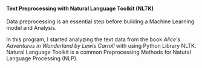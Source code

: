 #### Text Preprocessing with Natural Language Toolkit (NLTK)

Data preprocessing is an essential step before building a Machine Learning model and Analysis. 

In this program, I started analyzing the text data from the book *Alice's Adventures in Wonderland by Lewis Carroll* with using Python Library NLTK. Natural Language Toolkit is a common Preprocessing Methods for Natural Language Processing (NLP). 










